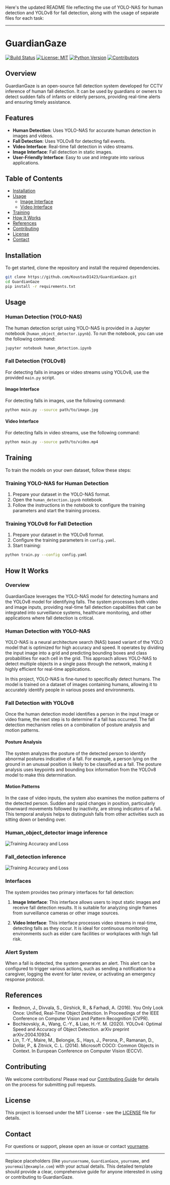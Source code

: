 Here's the updated README file reflecting the use of YOLO-NAS for human detection and YOLOv8 for fall detection, along with the usage of separate files for each task:

---

# GuardianGaze

[![Build Status](https://img.shields.io/github/actions/workflow/status/yourusername/GuardianGaze/ci.yml?branch=main)](https://github.com/yourusername/GuardianGaze/actions)
[![License: MIT](https://img.shields.io/badge/License-MIT-yellow.svg)](https://opensource.org/licenses/MIT)
[![Python Version](https://img.shields.io/badge/python-3.8-blue.svg)](https://www.python.org/downloads/release/python-380/)
[![Contributors](https://img.shields.io/github/contributors/yourusername/GuardianGaze.svg)](https://github.com/yourusername/GuardianGaze/graphs/contributors)

## Overview

GuardianGaze is an open-source fall detection system developed for CCTV inference of human fall detection. It can be used by guardians or owners to detect sudden falls of infants or elderly persons, providing real-time alerts and ensuring timely assistance.

## Features

- **Human Detection**: Uses YOLO-NAS for accurate human detection in images and videos.
- **Fall Detection**: Uses YOLOv8 for detecting fall events.
- **Video Interface**: Real-time fall detection in video streams.
- **Image Interface**: Fall detection in static images.
- **User-Friendly Interface**: Easy to use and integrate into various applications.

## Table of Contents

- [Installation](#installation)
- [Usage](#usage)
  - [Image Interface](#image-interface)
  - [Video Interface](#video-interface)
- [Training](#training)
- [How It Works](#how-it-works)
- [References](#references)
- [Contributing](#contributing)
- [License](#license)
- [Contact](#contact)

## Installation

To get started, clone the repository and install the required dependencies.

```bash
git clone https://github.com/KoustavD1423/GuardianGaze.git
cd GuardianGaze
pip install -r requirements.txt
```

## Usage

### Human Detection (YOLO-NAS)

The human detection script using YOLO-NAS is provided in a Jupyter notebook (`human_object_detector.ipynb`). To run the notebook, you can use the following command:

```bash
jupyter notebook human_detection.ipynb
```

### Fall Detection (YOLOv8)

For detecting falls in images or video streams using YOLOv8, use the provided `main.py` script.

#### Image Interface

For detecting falls in images, use the following command:

```bash
python main.py --source path/to/image.jpg
```

#### Video Interface

For detecting falls in video streams, use the following command:

```bash
python main.py --source path/to/video.mp4
```

## Training

To train the models on your own dataset, follow these steps:

### Training YOLO-NAS for Human Detection

1. Prepare your dataset in the YOLO-NAS format.
2. Open the `human_detection.ipynb` notebook.
3. Follow the instructions in the notebook to configure the training parameters and start the training process.

### Training YOLOv8 for Fall Detection

1. Prepare your dataset in the YOLOv8 format.
2. Configure the training parameters in `config.yaml`.
3. Start training:

```bash
python train.py --config config.yaml
```

## How It Works

### Overview

GuardianGaze leverages the YOLO-NAS model for detecting humans and the YOLOv8 model for identifying falls. The system processes both video and image inputs, providing real-time fall detection capabilities that can be integrated into surveillance systems, healthcare monitoring, and other applications where fall detection is critical.

### Human Detection with YOLO-NAS

YOLO-NAS is a neural architecture search (NAS) based variant of the YOLO model that is optimized for high accuracy and speed. It operates by dividing the input image into a grid and predicting bounding boxes and class probabilities for each cell in the grid. This approach allows YOLO-NAS to detect multiple objects in a single pass through the network, making it highly efficient for real-time applications.

In this project, YOLO-NAS is fine-tuned to specifically detect humans. The model is trained on a dataset of images containing humans, allowing it to accurately identify people in various poses and environments.

### Fall Detection with YOLOv8

Once the human detection model identifies a person in the input image or video frame, the next step is to determine if a fall has occurred. The fall detection mechanism relies on a combination of posture analysis and motion patterns.

#### Posture Analysis

The system analyzes the posture of the detected person to identify abnormal postures indicative of a fall. For example, a person lying on the ground in an unusual position is likely to be classified as a fall. The posture analysis uses keypoints and bounding box information from the YOLOv8 model to make this determination.

#### Motion Patterns

In the case of video inputs, the system also examines the motion patterns of the detected person. Sudden and rapid changes in position, particularly downward movements followed by inactivity, are strong indicators of a fall. This temporal analysis helps to distinguish falls from other activities such as sitting down or bending over.

### Human_object_detector image inference
![Training Accuracy and Loss](output.jpg)

### Fall_detection inference
![Training Accuracy and Loss](fall_inference.jpg)

### Interfaces

The system provides two primary interfaces for fall detection:

1. **Image Interface**: This interface allows users to input static images and receive fall detection results. It is suitable for analyzing single frames from surveillance cameras or other image sources.

2. **Video Interface**: This interface processes video streams in real-time, detecting falls as they occur. It is ideal for continuous monitoring environments such as elder care facilities or workplaces with high fall risk.

### Alert System

When a fall is detected, the system generates an alert. This alert can be configured to trigger various actions, such as sending a notification to a caregiver, logging the event for later review, or activating an emergency response protocol.

## References

- Redmon, J., Divvala, S., Girshick, R., & Farhadi, A. (2016). You Only Look Once: Unified, Real-Time Object Detection. In Proceedings of the IEEE Conference on Computer Vision and Pattern Recognition (CVPR).
- Bochkovskiy, A., Wang, C.-Y., & Liao, H.-Y. M. (2020). YOLOv4: Optimal Speed and Accuracy of Object Detection. arXiv preprint arXiv:2004.10934.
- Lin, T.-Y., Maire, M., Belongie, S., Hays, J., Perona, P., Ramanan, D., Dollár, P., & Zitnick, C. L. (2014). Microsoft COCO: Common Objects in Context. In European Conference on Computer Vision (ECCV).

## Contributing

We welcome contributions! Please read our [Contributing Guide](CONTRIBUTING.md) for details on the process for submitting pull requests.

## License

This project is licensed under the MIT License - see the [LICENSE](LICENSE) file for details.

## Contact

For questions or support, please open an issue or contact [yourname](mailto:youremail@example.com).

---

Replace placeholders (like `yourusername`, `GuardianGaze`, `yourname`, and `youremail@example.com`) with your actual details. This detailed template should provide a clear, comprehensive guide for anyone interested in using or contributing to GuardianGaze.
